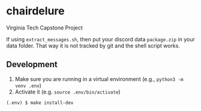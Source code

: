 # chairdelure
Virginia Tech Capstone Project

If using `extract_messages.sh`, then put your discord data `package.zip` in your data folder.
That way it is not tracked by git and the shell script works.

## Development

1. Make sure you are running in a virtual environment (e.g., `python3 -m venv .env`)
2. Activate it (e.g. `source .env/bin/activate`)

```shell
(.env) $ make install-dev
```